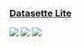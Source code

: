 ### [Datasette Lite](https://github.com/simonw/datasette-lite)

![](https://img.shields.io/github/license/simonw/datasette-lite) [![](https://img.shields.io/github/last-commit/scillidan/datasette-lite/main)](https://github.com/scillidan/datasette-lite) ![](https://img.shields.io/badge/GitHub%20Pages-121013?logo=github&logoColor=white)